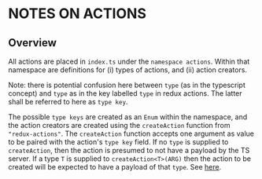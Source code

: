 # NOTES ON ACTIONS

## Overview

All actions are placed in `index.ts` under the `namespace actions`. Within that namespace are definitions for (i) types of actions, and (ii) action creators.

Note: there is potential confusion here between `type` (as in the typescript concept) and `type` as in the key labelled `type` in redux actions. The latter shall be referred to here as `type key`.

The possible `type keys` are created as an `Enum` within the namespace, and the action creators are created using the `createAction` function from `"redux-actions"`. The `createAction` function accepts one argument as value to be paired with the action's `type key` field. If no `type` is supplied to `createAction`, then the action is presumed to not have a payload by the TS server. If a type `T` is supplied to `createAction<T>(ARG)` then the action to be created will be expected to have a payload of that `type`. See [here](https://redux-actions.js.org/docs/api/createAction.html).
